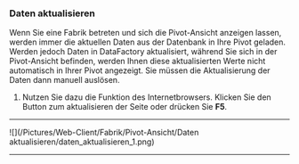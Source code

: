 ### Daten aktualisieren

Wenn Sie eine Fabrik betreten und sich die Pivot-Ansicht anzeigen lassen, werden immer die aktuellen Daten aus der Datenbank in Ihre Pivot geladen. Werden jedoch Daten in DataFactory aktualisiert, während Sie sich in der Pivot-Ansicht befinden, werden Ihnen diese aktualisierten Werte nicht automatisch in Ihrer Pivot angezeigt. Sie müssen die Aktualisierung der Daten dann manuell auslösen.

1) Nutzen Sie dazu die Funktion des Internetbrowsers. Klicken Sie den Button zum aktualisieren der Seite oder drücken Sie **F5**.

---
![](/Pictures/Web-Client/Fabrik/Pivot-Ansicht/Daten aktualisieren/daten_aktualisieren_1.png)

---
